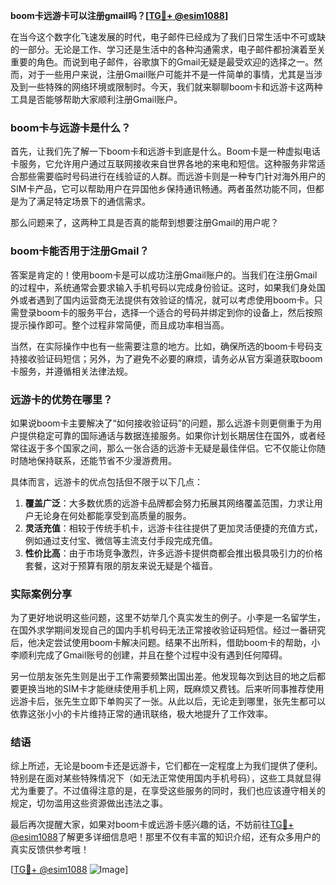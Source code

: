 **boom卡远游卡可以注册gmail吗？[[TG💪+ @esim1088](https://t.me/s/esim1088)]**

在当今这个数字化飞速发展的时代，电子邮件已经成为了我们日常生活中不可或缺的一部分。无论是工作、学习还是生活中的各种沟通需求，电子邮件都扮演着至关重要的角色。而说到电子邮件，谷歌旗下的Gmail无疑是最受欢迎的选择之一。然而，对于一些用户来说，注册Gmail账户可能并不是一件简单的事情，尤其是当涉及到一些特殊的网络环境或限制时。今天，我们就来聊聊boom卡和远游卡这两种工具是否能够帮助大家顺利注册Gmail账户。

### boom卡与远游卡是什么？

首先，让我们先了解一下boom卡和远游卡到底是什么。Boom卡是一种虚拟电话卡服务，它允许用户通过互联网接收来自世界各地的来电和短信。这种服务非常适合那些需要临时号码进行在线验证的人群。而远游卡则是一种专门针对海外用户的SIM卡产品，它可以帮助用户在异国他乡保持通讯畅通。两者虽然功能不同，但都是为了满足特定场景下的通信需求。

那么问题来了，这两种工具是否真的能帮到想要注册Gmail的用户呢？

### boom卡能否用于注册Gmail？

答案是肯定的！使用boom卡是可以成功注册Gmail账户的。当我们在注册Gmail的过程中，系统通常会要求输入手机号码以完成身份验证。这时，如果我们身处国外或者遇到了国内运营商无法提供有效验证的情况，就可以考虑使用boom卡。只需登录boom卡的服务平台，选择一个适合的号码并绑定到你的设备上，然后按照提示操作即可。整个过程非常简便，而且成功率相当高。

当然，在实际操作中也有一些需要注意的地方。比如，确保所选的boom卡号码支持接收验证码短信；另外，为了避免不必要的麻烦，请务必从官方渠道获取boom卡服务，并遵循相关法律法规。

### 远游卡的优势在哪里？

如果说boom卡主要解决了“如何接收验证码”的问题，那么远游卡则更侧重于为用户提供稳定可靠的国际通话与数据连接服务。如果你计划长期居住在国外，或者经常往返于多个国家之间，那么一张合适的远游卡无疑是最佳伴侣。它不仅能让你随时随地保持联系，还能节省不少漫游费用。

具体而言，远游卡的优点包括但不限于以下几点：

1. **覆盖广泛**：大多数优质的远游卡品牌都会努力拓展其网络覆盖范围，力求让用户无论身在何处都能享受到高质量的服务。
2. **灵活充值**：相较于传统手机卡，远游卡往往提供了更加灵活便捷的充值方式，例如通过支付宝、微信等主流支付手段完成充值。
3. **性价比高**：由于市场竞争激烈，许多远游卡提供商都会推出极具吸引力的价格套餐，这对于预算有限的朋友来说无疑是个福音。

### 实际案例分享

为了更好地说明这些问题，这里不妨举几个真实发生的例子。小李是一名留学生，在国外求学期间发现自己的国内手机号码无法正常接收验证码短信。经过一番研究后，他决定尝试使用boom卡解决问题。结果不出所料，借助boom卡的帮助，小李顺利完成了Gmail账号的创建，并且在整个过程中没有遇到任何障碍。

另一位朋友张先生则是出于工作需要频繁出国出差。他发现每次到达目的地之后都要更换当地的SIM卡才能继续使用手机上网，既麻烦又费钱。后来听同事推荐使用远游卡后，张先生立即下单购买了一张。从此以后，无论走到哪里，张先生都可以依靠这张小小的卡片维持正常的通讯联络，极大地提升了工作效率。

### 结语

综上所述，无论是boom卡还是远游卡，它们都在一定程度上为我们提供了便利。特别是在面对某些特殊情况下（如无法正常使用国内手机号码），这些工具就显得尤为重要了。不过值得注意的是，在享受这些服务的同时，我们也应该遵守相关的规定，切勿滥用这些资源做出违法之事。

最后再次提醒大家，如果对boom卡或远游卡感兴趣的话，不妨前往[TG💪+ @esim1088](https://t.me/s/esim1088)了解更多详细信息吧！那里不仅有丰富的知识介绍，还有众多用户的真实反馈供参考哦！

[[TG💪+ @esim1088](https://t.me/s/esim1088) ![Image](https://i.postimg.cc/4NQfJmqS/Snipaste-2025-05-13-00-14-12.png)]